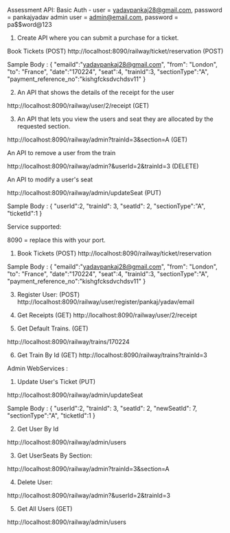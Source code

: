 Assessment API:
Basic Auth -
user = yadavpankaj28@gmail.com, password = pankajyadav
admin user = admin@email.com, password = pa$$word@123

1. Create API where you can submit a purchase for a ticket. 

Book Tickets (POST)
http://localhost:8090/railway/ticket/reservation (POST)

Sample Body :
{
    "emaiId":"yadavpankaj28@gmail.com",
    "from": "London",
    "to": "France",
    "date":"170224",
    "seat":4,
    "trainId":3,
    "sectionType":"A",
    "payment_reference_no":"kishgfcksdvchdsv11"
}

2. An API that shows the details of the receipt for the user

http://localhost:8090/railway/user/2/receipt (GET)

3. An API that lets you view the users and seat they are allocated by the requested section.

http://localhost:8090/railway/admin?trainId=3&section=A (GET)

An API to remove a user from the train

http://localhost:8090/railway/admin?&userId=2&trainId=3 (DELETE)

An API to modify a user's seat

http://localhost:8090/railway/admin/updateSeat (PUT)

Sample Body :
{
    "userId":2,
    "trainId": 3,
    "seatId": 2,
    "sectionType":"A",
    "ticketId":1
}




Service supported:

8090 = replace this with your port.

1. Book Tickets (POST)
http://localhost:8090/railway/ticket/reservation

Sample Body :
{
    "emaiId":"yadavpankaj28@gmail.com",
    "from": "London",
    "to": "France",
    "date":"170224",
    "seat":4,
    "trainId":3,
    "sectionType":"A",
    "payment_reference_no":"kishgfcksdvchdsv11"
}

3. Register User: (POST)
http://localhost:8090/railway/user/register/pankaj/yadav/email

4. Get Receipts (GET)
http://localhost:8090/railway/user/2/receipt

5. Get Default Trains. (GET)

http://localhost:8090/railway/trains/170224

6. Get Train By Id (GET)
http://localhost:8090/railway/trains?trainId=3

Admin WebServices :

1. Update User's Ticket (PUT)

http://localhost:8090/railway/admin/updateSeat

Sample Body :
{
    "userId":2,
    "trainId": 3,
    "seatId": 2,
    "newSeatId": 7,
    "sectionType":"A",
    "ticketId":1
}

2. Get User By Id

http://localhost:8090/railway/admin/users

3. Get UserSeats By Section:

http://localhost:8090/railway/admin?trainId=3&section=A

4. Delete User:

http://localhost:8090/railway/admin?&userId=2&trainId=3

5. Get All Users (GET)

http://localhost:8090/railway/admin/users

